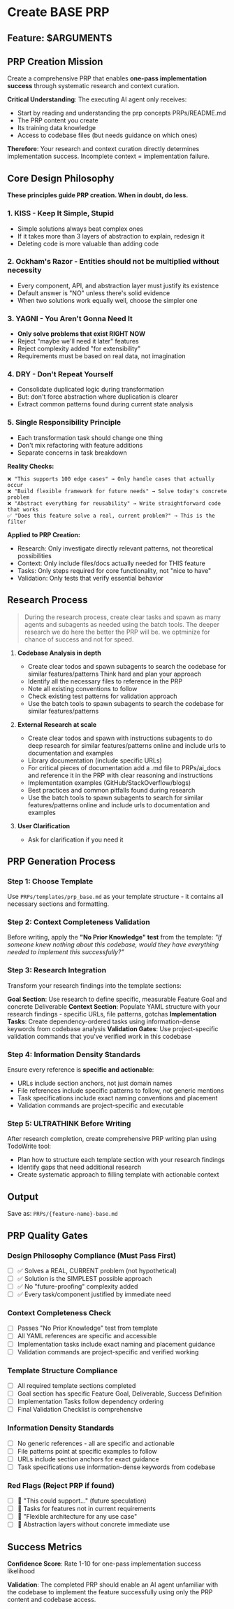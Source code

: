 # Create BASE PRP

## Feature: $ARGUMENTS

## PRP Creation Mission

Create a comprehensive PRP that enables **one-pass implementation success** through systematic research and context curation.

**Critical Understanding**: The executing AI agent only receives:

- Start by reading and understanding the prp concepts PRPs/README.md
- The PRP content you create
- Its training data knowledge
- Access to codebase files (but needs guidance on which ones)

**Therefore**: Your research and context curation directly determines implementation success. Incomplete context = implementation failure.

## Core Design Philosophy

**These principles guide PRP creation. When in doubt, do less.**

### 1. KISS - Keep It Simple, Stupid

- Simple solutions always beat complex ones
- If it takes more than 3 layers of abstraction to explain, redesign it
- Deleting code is more valuable than adding code

### 2. Ockham's Razor - Entities should not be multiplied without necessity

- Every component, API, and abstraction layer must justify its existence
- Default answer is "NO" unless there's solid evidence
- When two solutions work equally well, choose the simpler one

### 3. YAGNI - You Aren't Gonna Need It

- **Only solve problems that exist RIGHT NOW**
- Reject "maybe we'll need it later" features
- Reject complexity added "for extensibility"
- Requirements must be based on real data, not imagination

### 4. DRY - Don't Repeat Yourself

- Consolidate duplicated logic during transformation
- But: don't force abstraction where duplication is clearer
- Extract common patterns found during current state analysis

### 5. Single Responsibility Principle

- Each transformation task should change one thing
- Don't mix refactoring with feature additions
- Separate concerns in task breakdown

**Reality Checks:**

```
❌ "This supports 100 edge cases" → Only handle cases that actually occur
❌ "Build flexible framework for future needs" → Solve today's concrete problem
❌ "Abstract everything for reusability" → Write straightforward code that works
✅ "Does this feature solve a real, current problem?" → This is the filter
```

**Applied to PRP Creation:**

- Research: Only investigate directly relevant patterns, not theoretical possibilities
- Context: Only include files/docs actually needed for THIS feature
- Tasks: Only steps required for core functionality, not "nice to have"
- Validation: Only tests that verify essential behavior

## Research Process

> During the research process, create clear tasks and spawn as many agents and subagents as needed using the batch tools. The deeper research we do here the better the PRP will be. we optminize for chance of success and not for speed.

1. **Codebase Analysis in depth**
   - Create clear todos and spawn subagents to search the codebase for similar features/patterns Think hard and plan your approach
   - Identify all the necessary files to reference in the PRP
   - Note all existing conventions to follow
   - Check existing test patterns for validation approach
   - Use the batch tools to spawn subagents to search the codebase for similar features/patterns

2. **External Research at scale**
   - Create clear todos and spawn with instructions subagents to do deep research for similar features/patterns online and include urls to documentation and examples
   - Library documentation (include specific URLs)
   - For critical pieces of documentation add a .md file to PRPs/ai_docs and reference it in the PRP with clear reasoning and instructions
   - Implementation examples (GitHub/StackOverflow/blogs)
   - Best practices and common pitfalls found during research
   - Use the batch tools to spawn subagents to search for similar features/patterns online and include urls to documentation and examples

3. **User Clarification**
   - Ask for clarification if you need it

## PRP Generation Process

### Step 1: Choose Template

Use `PRPs/templates/prp_base.md` as your template structure - it contains all necessary sections and formatting.

### Step 2: Context Completeness Validation

Before writing, apply the **"No Prior Knowledge" test** from the template:
_"If someone knew nothing about this codebase, would they have everything needed to implement this successfully?"_

### Step 3: Research Integration

Transform your research findings into the template sections:

**Goal Section**: Use research to define specific, measurable Feature Goal and concrete Deliverable
**Context Section**: Populate YAML structure with your research findings - specific URLs, file patterns, gotchas
**Implementation Tasks**: Create dependency-ordered tasks using information-dense keywords from codebase analysis
**Validation Gates**: Use project-specific validation commands that you've verified work in this codebase

### Step 4: Information Density Standards

Ensure every reference is **specific and actionable**:

- URLs include section anchors, not just domain names
- File references include specific patterns to follow, not generic mentions
- Task specifications include exact naming conventions and placement
- Validation commands are project-specific and executable

### Step 5: ULTRATHINK Before Writing

After research completion, create comprehensive PRP writing plan using TodoWrite tool:

- Plan how to structure each template section with your research findings
- Identify gaps that need additional research
- Create systematic approach to filling template with actionable context

## Output

Save as: `PRPs/{feature-name}-base.md`

## PRP Quality Gates

### Design Philosophy Compliance (Must Pass First)

- [ ] ✅ Solves a REAL, CURRENT problem (not hypothetical)
- [ ] ✅ Solution is the SIMPLEST possible approach
- [ ] ✅ No "future-proofing" complexity added
- [ ] ✅ Every task/component justified by immediate need

### Context Completeness Check

- [ ] Passes "No Prior Knowledge" test from template
- [ ] All YAML references are specific and accessible
- [ ] Implementation tasks include exact naming and placement guidance
- [ ] Validation commands are project-specific and verified working

### Template Structure Compliance

- [ ] All required template sections completed
- [ ] Goal section has specific Feature Goal, Deliverable, Success Definition
- [ ] Implementation Tasks follow dependency ordering
- [ ] Final Validation Checklist is comprehensive

### Information Density Standards

- [ ] No generic references - all are specific and actionable
- [ ] File patterns point at specific examples to follow
- [ ] URLs include section anchors for exact guidance
- [ ] Task specifications use information-dense keywords from codebase

### Red Flags (Reject PRP if found)

- [ ] 🚫 "This could support..." (future speculation)
- [ ] 🚫 Tasks for features not in current requirements
- [ ] 🚫 "Flexible architecture for any use case"
- [ ] 🚫 Abstraction layers without concrete immediate use

## Success Metrics

**Confidence Score**: Rate 1-10 for one-pass implementation success likelihood

**Validation**: The completed PRP should enable an AI agent unfamiliar with the codebase to implement the feature successfully using only the PRP content and codebase access.
